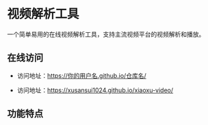 # 视频解析工具

一个简单易用的在线视频解析工具，支持主流视频平台的视频解析和播放。

## 在线访问

- 访问地址：https://你的用户名.github.io/仓库名/
+ 访问地址：https://xusansui1024.github.io/xiaoxu-video/

## 功能特点 